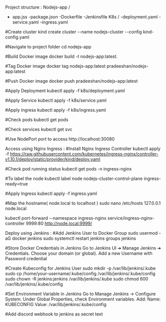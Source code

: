 Project structure : 
Nodejs-app /
- app.jss
-package.json
-Dockerfile
-Jenkinsfile
K8s /
-deployment.yaml
-service.yaml
-ingress.yaml

#Create cluster
kind create cluster --name nodejs-cluster --config kind-config.yaml

#Navigate to project folder
cd nodejs-app

#Build Docker image
docker build -t nodejs-app:latest.

#Tag Docker image
docker tag nodejs-app:latest pradeeshan/nodejs-app:latest

#Push Docker image
docker push pradeeshan/nodejs-app:latest

#Apply Deployment
kubectl apply -f k8s/deployment.yaml

#Apply Service
kubectl apply -f k8s/service.yaml

#Apply ingress
kubectl apply -f k8s/ingress.yaml

#Check pods
kubectl get pods

#Check services
kubectl get svc

#Use NodePort port to access
http://localhost:30080

Access using Nginx Ingress : 
#Install Nginx Ingress Controller 
kubectl apply -f https://raw.githubusercontent.com/kubernetes/ingress-nginx/controller-v1.10.1/deploy/static/provider/kind/deploy.yaml

#Check pod running status 
kubectl get pods -n ingress-nginx

#To label the node 
kubectl label node nodejs-cluster-control-plane ingress-ready=true

#Apply Ingress
kubectl apply -f ingress.yaml

#Map the hostname( node.local to localhost )
sudo nano /etc/hosts
127.0.0.1  node.local

kubectl port-forward --namespace ingress-nginx service/ingress-nginx-controller 9999:80
http://node.local:9999/


Deploy using Jenkins : 
#Add Jenkins User to Docker Group
sudo usermod -aG docker jenkins
sudo systemctl restart jenkins
groups jenkins

#Store Docker Credentials in Jenkins
Go to Jenkins UI ➔ Manage Jenkins ➔ Credentials.
Choose your domain (or global).
Add a new Username with Password credential

#Create Kubeconfig for Jenkins User
sudo mkdir -p /var/lib/jenkins/.kube
sudo cp /home/your-username/.kube/config /var/lib/jenkins/.kube/config
sudo chown -R jenkins:jenkins /var/lib/jenkins/.kube
sudo chmod 600 /var/lib/jenkins/.kube/config


#Set Environment Variable in Jenkins
Go to Manage Jenkins → Configure System.
Under Global Properties, check Environment variables.
Add:
Name: KUBECONFIG
Value: /var/lib/jenkins/.kube/config 

#Add discord webhook to jenkins as secret text 
